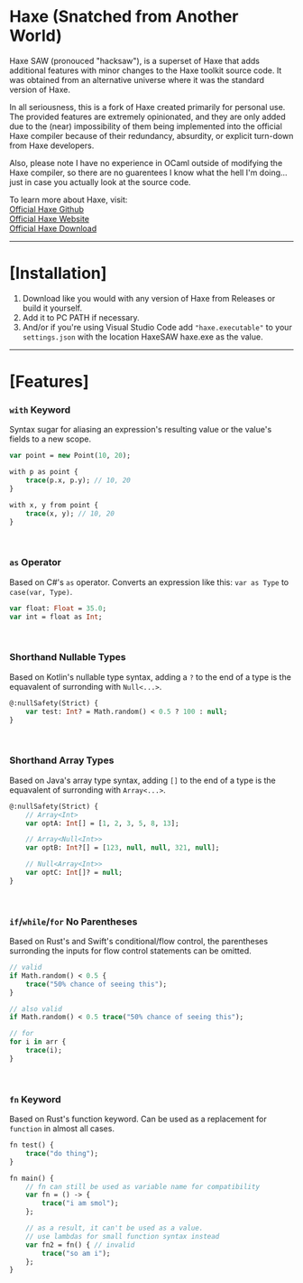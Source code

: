 # Haxe (Snatched from Another World)
Haxe SAW (pronouced "hacksaw"), is a superset of Haxe that adds additional features with minor changes to the Haxe toolkit source code. It was obtained from an alternative universe where it was the standard version of Haxe.

In all seriousness, this is a fork of Haxe created primarily for personal use. The provided features are extremely opinionated, and they are only added due to the (near) impossibility of them being implemented into the official Haxe compiler because of their redundancy, absurdity, or explicit turn-down from Haxe developers.

Also, please note I have no experience in OCaml outside of modifying the Haxe compiler, so there are no guarentees I know what the hell I'm doing... just in case you actually look at the source code.

To learn more about Haxe, visit:\
[Official Haxe Github](https://github.com/HaxeFoundation/haxe)\
[Official Haxe Website](https://haxe.org/)\
[Official Haxe Download](https://haxe.org/download/)

---

# [Installation]

1) Download like you would with any version of Haxe from Releases or build it yourself.
2) Add it to PC PATH if necessary.
3) And/or if you're using Visual Studio Code add `"haxe.executable"` to your `settings.json` with the location HaxeSAW haxe.exe as the value.

---
# [Features]

### `with` Keyword

Syntax sugar for aliasing an expression's resulting value or the value's fields to a new scope.

```haxe
var point = new Point(10, 20);

with p as point {
    trace(p.x, p.y); // 10, 20
}

with x, y from point {
    trace(x, y); // 10, 20
}
```

&nbsp;

### `as` Operator

Based on C#'s `as` operator. Converts an expression like this: `var as Type` to `case(var, Type)`.

```haxe
var float: Float = 35.0;
var int = float as Int;
```

&nbsp;


### Shorthand Nullable Types

Based on Kotlin's nullable type syntax, adding a `?` to the end of a type is the equavalent of surronding with `Null<...>`.

```haxe
@:nullSafety(Strict) {
    var test: Int? = Math.random() < 0.5 ? 100 : null;
}
```

&nbsp;

### Shorthand Array Types

Based on Java's array type syntax, adding `[]` to the end of a type is the equavalent of surronding with `Array<...>`.

```haxe
@:nullSafety(Strict) {
    // Array<Int>
    var optA: Int[] = [1, 2, 3, 5, 8, 13];

    // Array<Null<Int>>
    var optB: Int?[] = [123, null, null, 321, null];

    // Null<Array<Int>>
    var optC: Int[]? = null;
}
```

&nbsp;

### `if`/`while`/`for` No Parentheses

Based on Rust's and Swift's conditional/flow control, the parentheses surronding the inputs for flow control statements can be omitted.

```haxe
// valid
if Math.random() < 0.5 {
    trace("50% chance of seeing this");
}

// also valid
if Math.random() < 0.5 trace("50% chance of seeing this");

// for
for i in arr {
    trace(i);
}
```

&nbsp;

### `fn` Keyword

Based on Rust's function keyword. Can be used as a replacement for `function` in almost all cases.

```haxe
fn test() {
	trace("do thing");
}

fn main() {
	// fn can still be used as variable name for compatibility
	var fn = () -> {
		trace("i am smol");
	};

	// as a result, it can't be used as a value.
	// use lambdas for small function syntax instead
	var fn2 = fn() { // invalid
		trace("so am i");
	};
}
```

